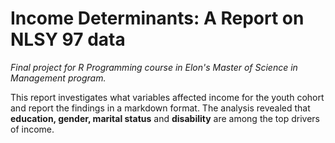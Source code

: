 # Income Determinants: A Report on NLSY 97 data
*Final project for R Programming course in Elon's Master of Science in Management program.*

This report investigates what variables affected income for the youth cohort and report the findings in a markdown format.
The analysis revealed that **education, gender, marital status** and **disability** are among the top drivers of income.
